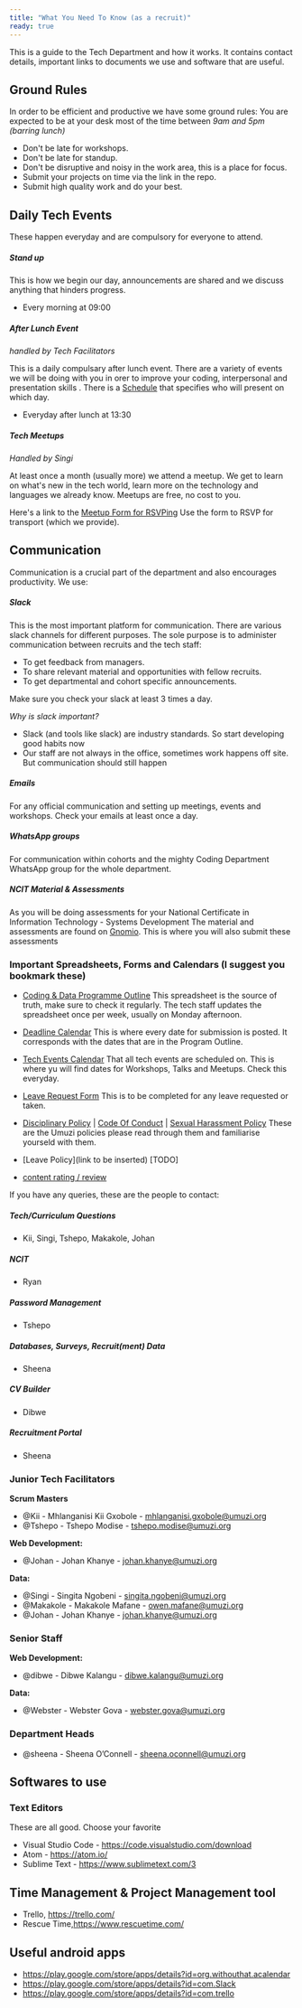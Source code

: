 ```yaml
---
title: "What You Need To Know (as a recruit)"
ready: true
---
```


This is a guide to the Tech Department and how it works. It contains contact details, important links to documents we use and software that are useful.

## Ground Rules

In order to be efficient and productive we have some ground rules:
You are expected to be at your desk most of the time between _9am and 5pm (barring lunch)_

- Don't be late for workshops.
- Don't be late for standup.
- Don't be disruptive and noisy in the work area, this is a place for focus.
- Submit your projects on time via the link in the repo.
- Submit high quality work and do your best.

## Daily Tech Events

These happen everyday and are compulsory for everyone to attend.

##### Stand up

This is how we begin our day, announcements are shared and we discuss anything that hinders progress.

- Every morning at 09:00

##### After Lunch Event

_handled by Tech Facilitators_

This is a daily compulsary after lunch event. There are a variety of events we will be doing with you in orer to improve your coding, interpersonal and presentation skills . There is a [Schedule](https://docs.google.com/spreadsheets/d/1Ue5vfIjtCpqgIEp_Va9kurBm9khQ4oVE4Nf4DgSFpq4/edit#gid=0) that specifies who will present on which day.

- Everyday after lunch at 13:30

##### Tech Meetups

_Handled by Singi_

At least once a month (usually more) we attend a meetup. We get to learn on what's new in the tech world, learn more on the technology and languages we already know. Meetups are free, no cost to you.

Here's a link to the [Meetup Form for RSVPing](https://docs.google.com/forms/d/e/1FAIpQLSdcIE6NU44zfybMsd_HhAU8eFM7LgIUQ5WXcJfe3KaPQgru4Q/viewform)
Use the form to RSVP for transport (which we provide).

## Communication

Communication is a crucial part of the department and also encourages productivity.
We use:

##### Slack

This is the most important platform for communication. There are various slack channels for different purposes. The sole purpose is to administer communication between recruits and the tech staff:

- To get feedback from managers.
- To share relevant material and opportunities with fellow recruits.
- To get departmental and cohort specific announcements.

Make sure you check your slack at least 3 times a day.

_Why is slack important?_

- Slack (and tools like slack) are industry standards. So start developing good habits now
- Our staff are not always in the office, sometimes work happens off site. But communication should still happen

##### Emails

For any official communication and setting up meetings, events and workshops.
Check your emails at least once a day.

##### WhatsApp groups

For communication within cohorts and the mighty Coding Department WhatsApp group for the whole department.

##### NCIT Material & Assessments

As you will be doing assessments for your National Certificate in Information Technology - Systems Development
The material and assessments are found on [Gnomio](http://umuzi.gnomio.com/). This is where you will also submit these assessments

### Important Spreadsheets, Forms and Calendars (I suggest you bookmark these)

- [Coding & Data Programme Outline](https://docs.google.com/spreadsheets/d/14SsiRw8sit3-IvzpntINicIWd4MG1CDOxbv14Ypsmpw)
  This spreadsheet is the source of truth, make sure to check it regularly. The tech staff updates the spreadsheet once per week, usually on Monday afternoon.

- [Deadline Calendar](https://calendar.google.com/calendar/b/3?cid=dW11emkub3JnXzdtN3ZwOXQ1M2VubGk3YTVuODNtOWdpOWNvQGdyb3VwLmNhbGVuZGFyLmdvb2dsZS5jb20)
  This is where every date for submission is posted. It corresponds with the dates that are in the Program Outline.

- [Tech Events Calendar](https://calendar.google.com/calendar/b/3?cid=dW11emkub3JnXzF1dGs1OWJuc2RqMDNpZDI3ZzlzZGJmb2EwQGdyb3VwLmNhbGVuZGFyLmdvb2dsZS5jb20)
  That all tech events are scheduled on. This is where yu will find dates for Workshops, Talks and Meetups. Check this everyday.

- [Leave Request Form](https://docs.google.com/forms/d/e/1FAIpQLSdRy444hA3WR4Vul4nTXOuC0x9ZuA3TFBaB8aA-PPMDCeQN8g/viewform?usp=sf_link) This is to be completed for any leave requested or taken.

- [Disciplinary Policy](https://umuzi.gnomio.com/pluginfile.php/2134/mod_resource/content/1/Umuzi_Disciplinary%20Procedure.pdf) | [Code Of Conduct](https://umuzi.gnomio.com/pluginfile.php/2176/mod_resource/content/1/Umuzi%20Code%20of%20Conduct_December%202018.pdf) | [Sexual Harassment Policy](https://umuzi.gnomio.com/pluginfile.php/2304/mod_resource/content/1/Sexual%20Harassment%20Policy.pdf) These are the Umuzi policies please read through them and familiarise yourseld with them.

- [Leave Policy](link to be inserted) [TODO]
- [content rating / review](https://docs.google.com/forms/d/e/1FAIpQLSfHCI5JtVCo28Yrvjn2xUq3sWTyvFFAtvs0h3eaPEMHRGBr6Q/viewform?usp=sf_link)

If you have any queries, these are the people to contact:

##### Tech/Curriculum Questions

- Kii, Singi, Tshepo, Makakole, Johan

##### NCIT

- Ryan

##### Password Management

- Tshepo

##### Databases, Surveys, Recruit(ment) Data

- Sheena

##### CV Builder

- Dibwe

##### Recruitment Portal

- Sheena

### Junior Tech Facilitators

**Scrum Masters**

- @Kii - Mhlanganisi Kii Gxobole - mhlanganisi.gxobole@umuzi.org
- @Tshepo - Tshepo Modise - tshepo.modise@umuzi.org

**Web Development:**

- @Johan - Johan Khanye - johan.khanye@umuzi.org

**Data:**

- @Singi - Singita Ngobeni - singita.ngobeni@umuzi.org
- @Makakole - Makakole Mafane - owen.mafane@umuzi.org
- @Johan - Johan Khanye - johan.khanye@umuzi.org

### Senior Staff

**Web Development:**

- @dibwe - Dibwe Kalangu - dibwe.kalangu@umuzi.org

**Data:**

- @Webster - Webster Gova - webster.gova@umuzi.org

### Department Heads

- @sheena - Sheena O’Connell - sheena.oconnell@umuzi.org

## Softwares to use

### Text Editors

These are all good. Choose your favorite

- Visual Studio Code - https://code.visualstudio.com/download
- Atom - https://atom.io/
- Sublime Text - https://www.sublimetext.com/3

## Time Management & Project Management tool

- Trello, https://trello.com/
- Rescue Time,https://www.rescuetime.com/

## Useful android apps

- https://play.google.com/store/apps/details?id=org.withouthat.acalendar
- https://play.google.com/store/apps/details?id=com.Slack
- https://play.google.com/store/apps/details?id=com.trello
